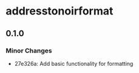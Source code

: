 # addresstonoirformat

## 0.1.0

### Minor Changes

- 27e326a: Add basic functionality for formatting
